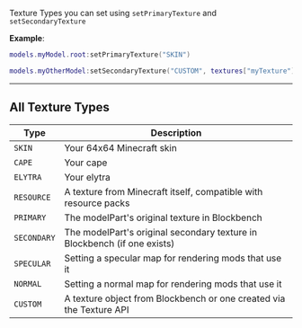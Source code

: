 Texture Types you can set using `setPrimaryTexture` and `setSecondaryTexture`<br/>

**Example**:

```lua
models.myModel.root:setPrimaryTexture("SKIN")

models.myOtherModel:setSecondaryTexture("CUSTOM", textures["myTexture"])
```

---

## All Texture Types

| Type        | Description                                                              |
| ----------- | ------------------------------------------------------------------------ |
| `SKIN`      | Your 64x64 Minecraft skin                                                |
| `CAPE`      | Your cape                                                                |
| `ELYTRA`    | Your elytra                                                              |
| `RESOURCE`  | A texture from Minecraft itself, compatible with resource packs          |
| `PRIMARY`   | The modelPart's original texture in Blockbench                           |
| `SECONDARY` | The modelPart's original secondary texture in Blockbench (if one exists) |
| `SPECULAR`  | Setting a specular map for rendering mods that use it                    |
| `NORMAL`    | Setting a normal map for rendering mods that use it                      |
| `CUSTOM`    | A texture object from Blockbench or one created via the Texture API      |
